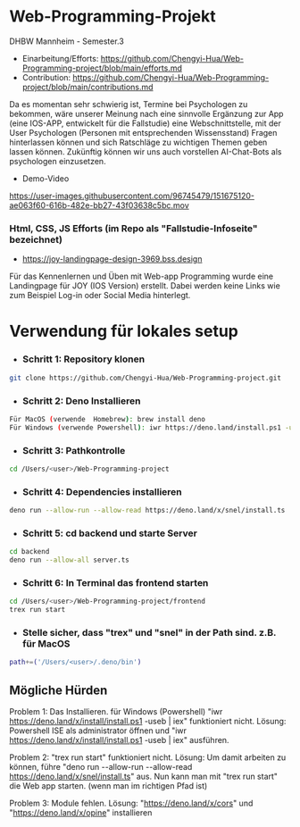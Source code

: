 # Web-Programming-Projekt
DHBW Mannheim - Semester.3
- Einarbeitung/Efforts: https://github.com/Chengyi-Hua/Web-Programming-project/blob/main/efforts.md
- Contribution: https://github.com/Chengyi-Hua/Web-Programming-project/blob/main/contributions.md

Da es momentan sehr schwierig ist, Termine bei Psychologen zu bekommen, wäre unserer Meinung nach eine sinnvolle Ergänzung zur App (eine IOS-APP, entwickelt für die Fallstudie) eine Webschnittstelle, mit der User Psychologen (Personen mit entsprechenden Wissensstand) Fragen hinterlassen können und sich Ratschläge zu wichtigen Themen geben lassen können. Zukünftig können wir uns auch vorstellen AI-Chat-Bots als psychologen einzusetzen.

- Demo-Video




https://user-images.githubusercontent.com/96745479/151675120-ae063f60-616b-482e-bb27-43f03638c5bc.mov




### Html, CSS, JS Efforts (im Repo als "Fallstudie-Infoseite" bezeichnet)

- https://joy-landingpage-design-3969.bss.design

Für das Kennenlernen und Üben mit Web-app Programming wurde eine Landingpage für JOY (IOS Version) erstellt. Dabei werden keine Links wie zum Beispiel Log-in oder Social Media hinterlegt.   



# Verwendung für lokales setup
- ### Schritt 1: Repository klonen 

```bash
git clone https://github.com/Chengyi-Hua/Web-Programming-project.git
```
- ### Schritt 2: Deno Installieren

```bash
Für MacOS (verwende  Homebrew): brew install deno
Für Windows (verwende Powershell): iwr https://deno.land/install.ps1 -useb | iex
```
- ### Schritt 3: Pathkontrolle 
```bash
cd /Users/<user>/Web-Programming-project
```
- ### Schritt 4: Dependencies installieren
```bash
deno run --allow-run --allow-read https://deno.land/x/snel/install.ts
```
- ### Schritt 5: cd backend und starte Server
```bash
cd backend
deno run --allow-all server.ts
```
- ### Schritt 6: In Terminal das frontend starten
```bash
cd /Users/<user>/Web-Programming-project/frontend
trex run start
```
- ### Stelle sicher, dass "trex" und "snel" in der Path sind. z.B. für MacOS
```bash
path+=('/Users/<user>/.deno/bin')
```  


## Mögliche Hürden
Problem 1: Das Installieren. für Windows (Powershell) "iwr https://deno.land/x/install/install.ps1 -useb | iex" funktioniert nicht. Lösung: Powershell ISE als administrator öffnen und "iwr https://deno.land/x/install/install.ps1 -useb | iex" ausführen.

Problem 2: "trex run start" funktioniert nicht. Lösung: Um damit arbeiten zu können, führe "deno run --allow-run --allow-read https://deno.land/x/snel/install.ts" aus.
Nun kann man mit "trex run start" die Web app starten. (wenn man im richtigen Pfad ist)

Problem 3: Module fehlen. Lösung: "https://deno.land/x/cors" und "https://deno.land/x/opine" installieren


